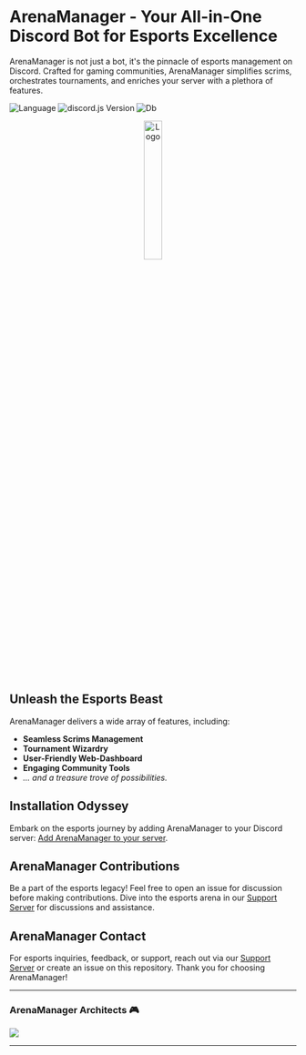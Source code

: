 # ArenaManager - Your All-in-One Discord Bot for Esports Excellence

ArenaManager is not just a bot, it's the pinnacle of esports management on Discord. Crafted for gaming communities, ArenaManager simplifies scrims, orchestrates tournaments, and enriches your server with a plethora of features. 

![Language](https://img.shields.io/badge/javascript-blue?logo=javascript)
![discord.js Version](https://img.shields.io/badge/lib-discord.js_v14-blue)
![Db](https://img.shields.io/badge/db-MongoDB-blue)

<div align="center">
  <img src="https://cdn.discordapp.com/attachments/1159504274938675312/1206586330168168528/arena-manager-main.png?ex=65dc8c16&is=65ca1716&hm=22e0f6c7fb48982af99dbeb6bb20d62bf0d5a18b3d09f5de4f99c751f12ce437&" alt="Logo" width="25%">
</div>

## Unleash the Esports Beast
ArenaManager delivers a wide array of features, including:

- **Seamless Scrims Management**
- **Tournament Wizardry**
- **User-Friendly Web-Dashboard**
- **Engaging Community Tools**
- *... and a treasure trove of possibilities.*

## Installation Odyssey
Embark on the esports journey by adding ArenaManager to your Discord server: [Add ArenaManager to your server](https://discord.com/api/oauth2/authorize?client_id=1184449900541378641&permissions=8&scope=bot). 

## ArenaManager Contributions

Be a part of the esports legacy! Feel free to open an issue for discussion before making contributions. Dive into the esports arena in our [Support Server](https://discord.gg/Q52p7cuBHY) for discussions and assistance.

## ArenaManager Contact
For esports inquiries, feedback, or support, reach out via our [Support Server](https://discord.gg/Q52p7cuBHY) or create an issue on this repository. Thank you for choosing ArenaManager!

---

### ArenaManager Architects 🎮
<a href="https://github.com/arenamanagerofficial/arenamanager/graphs/contributors">
  <img src="https://contrib.rocks/image?repo=arenamanagerofficial/arenamanager" />
</a>

---
